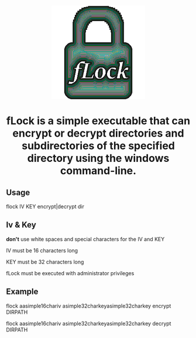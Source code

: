 <p align="center">
  <img src="https://github.com/aliasexo/fLock/blob/main/fLock.png?raw=true" alt="alt text">
</p>

<h1 align="center">fLock is a simple executable that can encrypt or decrypt directories and subdirectories of the specified directory using the windows command-line.</h1>

## Usage
flock IV KEY encrypt|decrypt dir

## Iv & Key
**don't** use white spaces and special characters for the IV and KEY

IV must be 16 characters long

KEY must be 32 characters long

fLock must be executed with administrator privileges

## Example 
flock aasimple16chariv asimple32charkeyasimple32charkey encrypt DIRPATH

flock aasimple16chariv asimple32charkeyasimple32charkey decrypt DIRPATH
